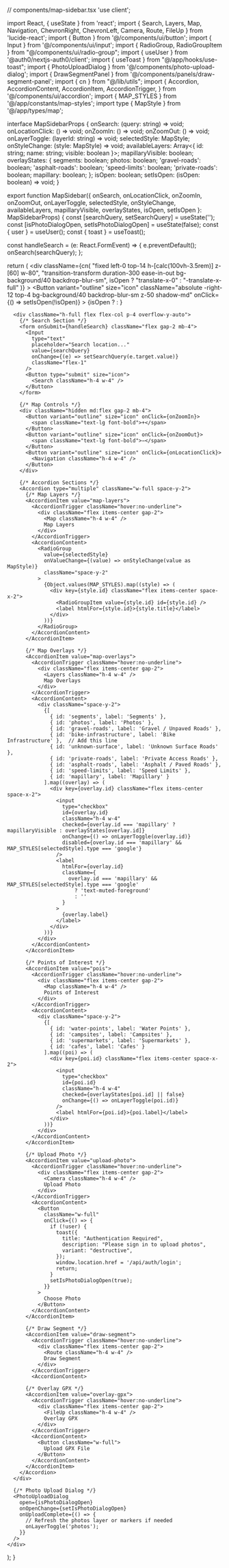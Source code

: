 // components/map-sidebar.tsx
'use client';

import React, { useState } from 'react';
import { Search, Layers, Map, Navigation, ChevronRight, ChevronLeft, Camera, Route, FileUp } from 'lucide-react';
import { Button } from '@/components/ui/button';
import { Input } from '@/components/ui/input';
import { RadioGroup, RadioGroupItem } from "@/components/ui/radio-group";
import { useUser } from '@auth0/nextjs-auth0/client';
import { useToast } from "@/app/hooks/use-toast";
import { PhotoUploadDialog } from '@/components/photo-upload-dialog';
import { DrawSegmentPanel } from '@/components/panels/draw-segment-panel';
import { cn } from "@/lib/utils";
import {
  Accordion,
  AccordionContent,
  AccordionItem,
  AccordionTrigger,
} from '@/components/ui/accordion';
import { MAP_STYLES } from '@/app/constants/map-styles';
import type { MapStyle } from '@/app/types/map';

interface MapSidebarProps {
  onSearch: (query: string) => void;
  onLocationClick: () => void;
  onZoomIn: () => void;
  onZoomOut: () => void;
  onLayerToggle: (layerId: string) => void;
  selectedStyle: MapStyle;
  onStyleChange: (style: MapStyle) => void;
  availableLayers: Array<{ id: string; name: string; visible: boolean }>;
  mapillaryVisible: boolean;
  overlayStates: {
    segments: boolean;
    photos: boolean;
    'gravel-roads': boolean;
    'asphalt-roads': boolean;
    'speed-limits': boolean;
    'private-roads': boolean;
    mapillary: boolean;
  };
  isOpen: boolean;
  setIsOpen: (isOpen: boolean) => void;
}

export function MapSidebar({
  onSearch,
  onLocationClick,
  onZoomIn,
  onZoomOut,
  onLayerToggle,
  selectedStyle,
  onStyleChange,
  availableLayers,
  mapillaryVisible,
  overlayStates,
  isOpen,
  setIsOpen
}: MapSidebarProps) {
  const [searchQuery, setSearchQuery] = useState('');
  const [isPhotoDialogOpen, setIsPhotoDialogOpen] = useState(false);
  const { user } = useUser();
  const { toast } = useToast();

  const handleSearch = (e: React.FormEvent) => {
    e.preventDefault();
    onSearch(searchQuery);
  };

  return (
    <div 
      className={cn(
        "fixed left-0 top-14 h-[calc(100vh-3.5rem)] z-[60] w-80",
        "transition-transform duration-300 ease-in-out bg-background/40 backdrop-blur-sm",
        isOpen ? "translate-x-0" : "-translate-x-full"
      )}
    >
      <Button
        variant="outline"
        size="icon"
        className="absolute -right-12 top-4 bg-background/40 backdrop-blur-sm z-50 shadow-md"
        onClick={() => setIsOpen(!isOpen)}
      >
        {isOpen ? <ChevronLeft className="h-4 w-4" /> : <ChevronRight className="h-4 w-4" />}
      </Button>

      <div className="h-full flex flex-col p-4 overflow-y-auto">
        {/* Search Section */}
        <form onSubmit={handleSearch} className="flex gap-2 mb-4">
          <Input
            type="text"
            placeholder="Search location..."
            value={searchQuery}
            onChange={(e) => setSearchQuery(e.target.value)}
            className="flex-1"
          />
          <Button type="submit" size="icon">
            <Search className="h-4 w-4" />
          </Button>
        </form>

        {/* Map Controls */}
        <div className="hidden md:flex gap-2 mb-4">
          <Button variant="outline" size="icon" onClick={onZoomIn}>
            <span className="text-lg font-bold">+</span>
          </Button>
          <Button variant="outline" size="icon" onClick={onZoomOut}>
            <span className="text-lg font-bold">−</span>
          </Button>
          <Button variant="outline" size="icon" onClick={onLocationClick}>
            <Navigation className="h-4 w-4" />
          </Button>
        </div>

        {/* Accordion Sections */}
        <Accordion type="multiple" className="w-full space-y-2">
          {/* Map Layers */}
          <AccordionItem value="map-layers">
            <AccordionTrigger className="hover:no-underline">
              <div className="flex items-center gap-2">
                <Map className="h-4 w-4" />
                Map Layers
              </div>
            </AccordionTrigger>
            <AccordionContent>
              <RadioGroup
                value={selectedStyle}
                onValueChange={(value) => onStyleChange(value as MapStyle)}
                className="space-y-2"
              >
                {Object.values(MAP_STYLES).map((style) => (
                  <div key={style.id} className="flex items-center space-x-2">
                    <RadioGroupItem value={style.id} id={style.id} />
                    <label htmlFor={style.id}>{style.title}</label>
                  </div>
                ))}
              </RadioGroup>
            </AccordionContent>
          </AccordionItem>

          {/* Map Overlays */}
          <AccordionItem value="map-overlays">
            <AccordionTrigger className="hover:no-underline">
              <div className="flex items-center gap-2">
                <Layers className="h-4 w-4" />
                Map Overlays
              </div>
            </AccordionTrigger>
            <AccordionContent>
              <div className="space-y-2">
                {[
                  { id: 'segments', label: 'Segments' },
                  { id: 'photos', label: 'Photos' },
                  { id: 'gravel-roads', label: 'Gravel / Unpaved Roads' },
                  { id: 'bike-infrastructure', label: 'Bike Infrastructure' },  // Add this line
                  { id: 'unknown-surface', label: 'Unknown Surface Roads' },
                  { id: 'private-roads', label: 'Private Access Roads' },
                  { id: 'asphalt-roads', label: 'Asphalt / Paved Roads' },
                  { id: 'speed-limits', label: 'Speed Limits' },
                  { id: 'mapillary', label: 'Mapillary' }
                ].map((overlay) => (
                  <div key={overlay.id} className="flex items-center space-x-2">
                    <input
                      type="checkbox"
                      id={overlay.id}
                      className="h-4 w-4"
                      checked={overlay.id === 'mapillary' ? mapillaryVisible : overlayStates[overlay.id]}
                      onChange={() => onLayerToggle(overlay.id)}
                      disabled={overlay.id === 'mapillary' && MAP_STYLES[selectedStyle].type === 'google'}
                    />
                    <label 
                      htmlFor={overlay.id}
                      className={
                        overlay.id === 'mapillary' && MAP_STYLES[selectedStyle].type === 'google' 
                          ? 'text-muted-foreground' 
                          : ''
                      }
                    >
                      {overlay.label}
                    </label>
                  </div>
                ))}
              </div>
            </AccordionContent>
          </AccordionItem>

          {/* Points of Interest */}
          <AccordionItem value="pois">
            <AccordionTrigger className="hover:no-underline">
              <div className="flex items-center gap-2">
                <Map className="h-4 w-4" />
                Points of Interest
              </div>
            </AccordionTrigger>
            <AccordionContent>
              <div className="space-y-2">
                {[
                  { id: 'water-points', label: 'Water Points' },
                  { id: 'campsites', label: 'Campsites' },
                  { id: 'supermarkets', label: 'Supermarkets' },
                  { id: 'cafes', label: 'Cafes' }
                ].map((poi) => (
                  <div key={poi.id} className="flex items-center space-x-2">
                    <input
                      type="checkbox"
                      id={poi.id}
                      className="h-4 w-4"
                      checked={overlayStates[poi.id] || false}
                      onChange={() => onLayerToggle(poi.id)}
                    />
                    <label htmlFor={poi.id}>{poi.label}</label>
                  </div>
                ))}
              </div>
            </AccordionContent>
          </AccordionItem>

          {/* Upload Photo */}
          <AccordionItem value="upload-photo">
            <AccordionTrigger className="hover:no-underline">
              <div className="flex items-center gap-2">
                <Camera className="h-4 w-4" />
                Upload Photo
              </div>
            </AccordionTrigger>
            <AccordionContent>
              <Button 
                className="w-full" 
                onClick={() => {
                  if (!user) {
                    toast({
                      title: "Authentication Required",
                      description: "Please sign in to upload photos",
                      variant: "destructive",
                    });
                    window.location.href = '/api/auth/login';
                    return;
                  }
                  setIsPhotoDialogOpen(true);
                }}
              >
                Choose Photo
              </Button>
            </AccordionContent>
          </AccordionItem>

          {/* Draw Segment */}
          <AccordionItem value="draw-segment">
            <AccordionTrigger className="hover:no-underline">
              <div className="flex items-center gap-2">
                <Route className="h-4 w-4" />
                Draw Segment
              </div>
            </AccordionTrigger>
            <AccordionContent>
  <DrawSegmentPanel />
</AccordionContent>
          </AccordionItem>

          {/* Overlay GPX */}
          <AccordionItem value="overlay-gpx">
            <AccordionTrigger className="hover:no-underline">
              <div className="flex items-center gap-2">
                <FileUp className="h-4 w-4" />
                Overlay GPX
              </div>
            </AccordionTrigger>
            <AccordionContent>
              <Button className="w-full">
                Upload GPX File
              </Button>
            </AccordionContent>
          </AccordionItem>
        </Accordion>
      </div>

      {/* Photo Upload Dialog */}
      <PhotoUploadDialog 
        open={isPhotoDialogOpen} 
        onOpenChange={setIsPhotoDialogOpen}
        onUploadComplete={() => {
          // Refresh the photos layer or markers if needed
          onLayerToggle('photos');
        }}
      />
    </div>
  );
}